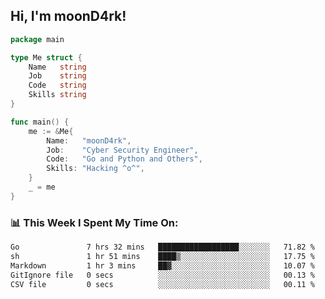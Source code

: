 <h2> Hi, I'm moonD4rk!</h2>

```go
package main

type Me struct {
	Name   string
	Job    string
	Code   string
	Skills string
}

func main() {
	me := &Me{
		Name:   "moonD4rk",
		Job:    "Cyber Security Engineer",
		Code:   "Go and Python and Others",
		Skills: "Hacking ^o^",
	}
	_ = me
}
```

<h3>📊 This Week I Spent My Time On:</h3>
<!-- <img align='right' src="https://github-readme-stats.vercel.app/api?username=moond4rk&show_icons=true&theme=radical", width="300" height="150"> -->

<!--START_SECTION:waka-->

```txt
Go               7 hrs 32 mins   ██████████████████░░░░░░░   71.82 %
sh               1 hr 51 mins    ████▒░░░░░░░░░░░░░░░░░░░░   17.75 %
Markdown         1 hr 3 mins     ██▓░░░░░░░░░░░░░░░░░░░░░░   10.07 %
GitIgnore file   0 secs          ░░░░░░░░░░░░░░░░░░░░░░░░░   00.13 %
CSV file         0 secs          ░░░░░░░░░░░░░░░░░░░░░░░░░   00.11 %
```

<!--END_SECTION:waka-->

